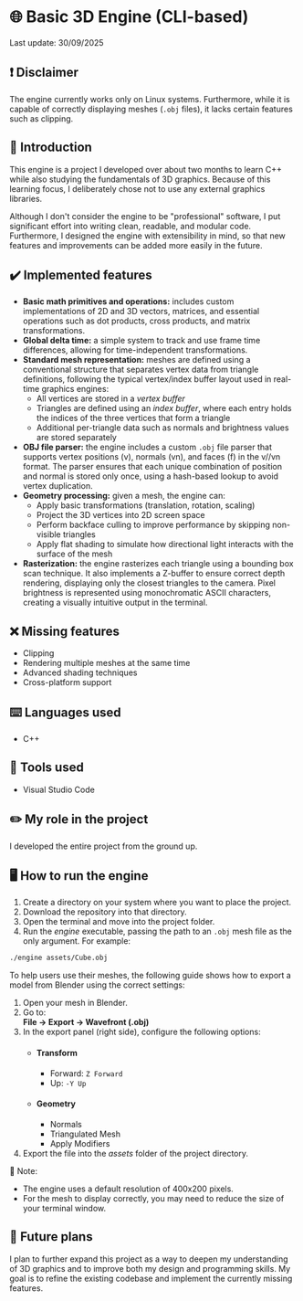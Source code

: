 # 🌐 Basic 3D Engine (CLI-based)
Last update: 30/09/2025
## ❗ Disclaimer
The engine currently works only on Linux systems. Furthermore, while it is capable of correctly displaying meshes (`.obj` files), it lacks certain features such as clipping.
## 📄 Introduction
This engine is a project I developed over about two months to learn C++ while also studying the fundamentals of 3D graphics. Because of this learning focus, I deliberately chose not to use any external graphics libraries. 

Although I don't consider the engine to be "professional" software, I put significant effort into writing clean, readable, and modular code. Furthermore, I designed the engine with extensibility in mind, so that new features and improvements can be added more easily in the future.
## ✔️ Implemented features
- **Basic math primitives and operations:** includes custom implementations of 2D and 3D vectors, matrices, and essential operations such as dot products, cross products, and matrix transformations.
- **Global delta time:** a simple system to track and use frame time differences, allowing for time-independent transformations.
- **Standard mesh representation:** meshes are defined using a conventional structure that separates vertex data from triangle definitions, following the typical vertex/index buffer layout used in real-time graphics engines:
  - All vertices are stored in a *vertex buffer*
  - Triangles are defined using an *index buffer*, where each entry holds the indices of the three vertices that form a triangle
  - Additional per-triangle data such as normals and brightness values are stored separately
- **OBJ file parser:** the engine includes a custom `.obj` file parser that supports vertex positions (v), normals (vn), and faces (f) in the v//vn format. The parser ensures that each unique combination of position and normal is stored only once, using a hash-based lookup to avoid vertex duplication.
- **Geometry processing:** given a mesh, the engine can:
  - Apply basic transformations (translation, rotation, scaling)
  - Project the 3D vertices into 2D screen space
  - Perform backface culling to improve performance by skipping non-visible triangles
  - Apply flat shading to simulate how directional light interacts with the surface of the mesh
- **Rasterization:** the engine rasterizes each triangle using a bounding box scan technique. It also implements a Z-buffer to ensure correct depth rendering, displaying only the closest triangles to the camera.
Pixel brightness is represented using monochromatic ASCII characters, creating a visually intuitive output in the terminal.
## ❌ Missing features
- Clipping
- Rendering multiple meshes at the same time
- Advanced shading techniques
- Cross-platform support
## ⌨️ Languages used
- C++
## 🔧 Tools used
- Visual Studio Code
## ✏️ My role in the project
I developed the entire project from the ground up.
## 🖥️ How to run the engine
1. Create a directory on your system where you want to place the project.
2. Download the repository into that directory.
3. Open the terminal and move into the project folder.
4. Run the *engine* executable, passing the path to an `.obj` mesh file as the only argument.
For example:
```bash
./engine assets/Cube.obj
```
To help users use their meshes, the following guide shows how to export a model from Blender using the correct settings:
1. Open your mesh in Blender.
2. Go to:  
   **File → Export → Wavefront (.obj)**
3. In the export panel (right side), configure the following options:
   - #### Transform
     - Forward: `Z Forward`
     - Up: `-Y Up`
   - #### Geometry
     - Normals
     - Triangulated Mesh
     - Apply Modifiers
4. Export the file into the *assets* folder of the project directory.

📌 Note:
- The engine uses a default resolution of 400x200 pixels.
- For the mesh to display correctly, you may need to reduce the size of your terminal window.
## 📅 Future plans
I plan to further expand this project as a way to deepen my understanding of 3D graphics and to improve both my design and programming skills. My goal is to refine the existing codebase and implement the currently missing features.

